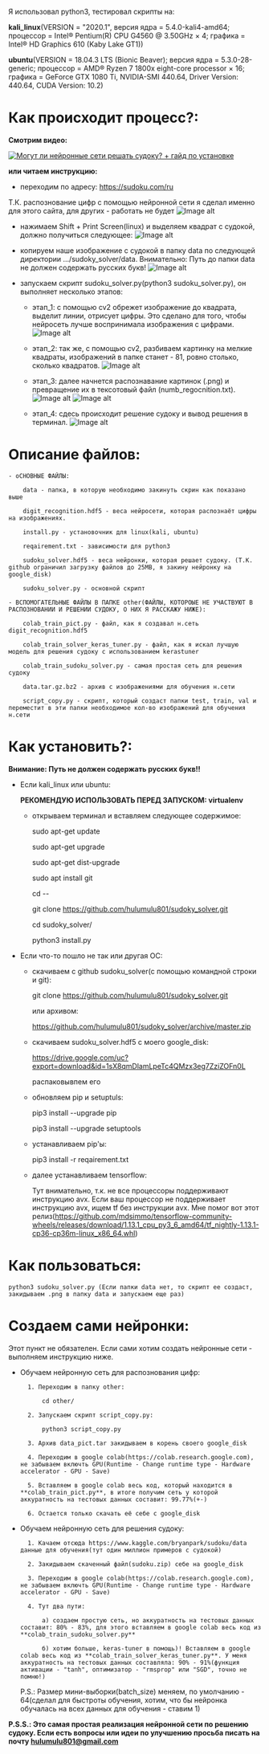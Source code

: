 Я использовал python3, тестировал скрипты на:

**kali_linux**(VERSION = "2020.1", версия ядра = 5.4.0-kali4-amd64; процессор = Intel® Pentium(R) CPU G4560 @ 3.50GHz × 4; графика = Intel® HD Graphics 610 (Kaby Lake GT1))

**ubuntu**(VERSION = 18.04.3 LTS (Bionic Beaver); версия ядра = 5.3.0-28-generic; процессор = AMD® Ryzen 7 1800x eight-core processor × 16; графика = GeForce GTX 1080 Ti, NVIDIA-SMI 440.64, Driver Version: 440.64, CUDA Version: 10.2)

# Как происходит процесс?:

**Смотрим видео:**

[![Могут ли нейронные сети решать судоку? + гайд по установке](https://img.youtube.com/vi/yCUjlAk4PjM/0.jpg)](https://www.youtube.com/watch?v=yCUjlAk4PjM)

**или читаем инструкцию:**

- переходим по адресу: https://sudoku.com/ru

Т.К. распознование цифр с помощью нейронной сети я сделал именно для этого сайта, для других - работать не будет
![Image alt](https://github.com/hulumulu801/sudoky_solver/blob/master/picts/1.png)

- нажимаем Shift + Print Screen(linux) и выделяем квадрат с судокой, должно получиться следующее:
![Image alt](https://github.com/hulumulu801/sudoky_solver/blob/master/picts/2.png)

- копируем наше изображение с судокой в папку data по следующей директории .../sudoky_solver/data. Внимательно: Путь до папки data не должен содержать русских букв!
![Image alt](https://github.com/hulumulu801/sudoky_solver/blob/master/picts/3.png)

- запускаем скрипт sudoku_solver.py(python3 sudoku_solver.py), он выполняет несколько этапов:

	* этап_1: с помощью cv2 обрежет изображение до квадрата, выделит линии, отрисует цифры. Это сделано для того, чтобы нейросеть лучше воспринимала изображения с цифрами.
![Image alt](https://github.com/hulumulu801/sudoky_solver/blob/master/picts/4.png)

	* этап_2: так же, с помощью cv2, разбиваем картинку на мелкие квадраты, изображений в папке станет - 81, ровно столько, сколько квадратов.
![Image alt](https://github.com/hulumulu801/sudoky_solver/blob/master/picts/5.png)

	* этап_3: далее начнется распознавание картинок (.png) и превращение их в тексотовый файл (numb_regocnition.txt).
![Image alt](https://github.com/hulumulu801/sudoky_solver/blob/master/picts/6.png)
![Image alt](https://github.com/hulumulu801/sudoky_solver/blob/master/picts/7.png)

	* этап_4: сдесь происходит решение судоку и вывод решения в терминал.
![Image alt](https://github.com/hulumulu801/sudoky_solver/blob/master/picts/8.png)

# Описание файлов:

	- оСНОВНЫЕ ФАЙЛЫ:

		data - папка, в которую необходимо закинуть скрин как показано выше

		digit_recognition.hdf5 - веса нейросети, которая распознаёт цифры на изображениях.

		install.py - установочник для linux(kali, ubuntu)
		
		reqairement.txt - зависимости для python3
		
		sudoku_solver.hdf5 - веса нейронки, которая решает судоку. (Т.К. github ограничил загрузку файлов до 25MB, я закину нейронку на google_disk)
		
		sudoku_solver.py - основной скрипт
		
	- ВСПОМОГАТЕЛЬНЫЕ ФАЙЛЫ В ПАПКЕ other(ФАЙЛЫ, КОТОРОЫЕ НЕ УЧАСТВУЮТ В РАСПОЗНОВАНИИ И РЕШЕНИИ СУДОКУ, О НИХ Я РАССКАЖУ НИЖЕ):

		colab_train_pict.py - файл, как я создавал н.сеть digit_recognition.hdf5

		colab_train_solver_keras_tuner.py - файл, как я искал лучшую модель для решения судоку с использованием kerastuner

		colab_train_sudoku_solver.py - самая простая сеть для решения судоку

		data.tar.gz.bz2 - архив с изображениями для обучения н.сети

		script_copy.py - скрипт, который создаст папки test, train, val и переместит в эти папки необходимое кол-во изображений для обучения н.сети

# Как установить?:

**Внимание: Путь не должен содержать русских букв!!**

- Если kali_linux или ubuntu:

	**РЕКОМЕНДУЮ ИСПОЛЬЗОВАТЬ ПЕРЕД ЗАПУСКОМ: virtualenv**

	* открываем терминал и вставляем следующее содержимое:

		sudo apt-get update

		sudo apt-get upgrade

		sudo apt-get dist-upgrade

		sudo apt install git

		cd --


		git clone https://github.com/hulumulu801/sudoky_solver.git
		
		cd sudoky_solver/

		python3 install.py
		
- Если что-то пошло не так или другая ОС:

	* скачиваем с github sudoku_solver(с помощью командной строки и git):
	
		git clone https://github.com/hulumulu801/sudoky_solver.git
		
		или архивом:
		
		https://github.com/hulumulu801/sudoky_solver/archive/master.zip
		
	* скачиваем sudoku_solver.hdf5 с моего google_disk:
	
		https://drive.google.com/uc?export=download&id=1sX8qmDlamLpeTc4QMzx3eg7ZziZOFn0L

		распаковывпем его

	* обновляем pip и setuptuls:

		pip3 install --upgrade pip

		pip3 install --upgrade setuptools

	* устанавливаем pip'ы:

		pip3 install -r reqairement.txt

	* далее устанавливаем tensorflow:
	
		Тут внимательно, т.к. не все процессоры поддерживают инструкцию avx. Если ваш процессор не поддерживает инструкцию avx, ищем tf без инструкции avx. Мне помог вот этот релиз(https://github.com/mdsimmo/tensorflow-community-wheels/releases/download/1.13.1_cpu_py3_6_amd64/tf_nightly-1.13.1-cp36-cp36m-linux_x86_64.whl)
		
# Как пользоваться:

	python3 sudoku_solver.py (Если папки data нет, то скрипт ее создаст, закидываем .png в папку data и запускаем еще раз)
		
# Создаем сами нейронки:

Этот пункт не обязателен. Если сами хотим создать нейронные сети - выполняем инструкцию ниже.

- Обучаем нейронную сеть для распознования цифр:

		1. Переходим в папку other:

			cd other/

		2. Запускаем скрипт script_copy.py:

			python3 script_copy.py

		3. Архив data_pict.tar закидываем в корень своего google_disk

		4. Переходим в google colab(https://colab.research.google.com), не забываем включть GPU(Runtime - Change runtime type - Hardware accelerator - GPU - Save)

		5. Вставляем в google colab весь код, который находится в **colab_train_pict.py**, в итоге получим сеть у которой аккуратность на тестовых данных составит: 99.77%(+-)

		6. Остается только скачать её себе с google_disk

- Обучаем нейронную сеть для решения судоку:

		1. Качаем отсюда https://www.kaggle.com/bryanpark/sudoku/data данные для обучения(тут один миллион примеров с судокой)

		2. Закидываем скаченный файл(sudoku.zip) себе на google_disk

		3. Переходим в google colab(https://colab.research.google.com), не забываем включть GPU(Runtime - Change runtime type - Hardware accelerator - GPU - Save)

		4. Тут два пути:

			а) создаем простую сеть, но аккуратность на тестовых данных составит: 80% - 83%, для этого вставляем в google colab весь код из **colab_train_sudoku_solver.py**

			б) хотим больше, keras-tuner в помощь)! Вставляем в google colab весь код из **colab_train_solver_keras_tuner.py**. У меня аккуратность на тестовых данных составляла: 90% - 91%(функция активации - "tanh", оптимизатор - "rmsprop" или "SGD", точно не помню!)

	P.S.: Размер мини-выборки(batch_size) меняем, по умолчанию - 64(сделал для быстроты обучения, хотим, что бы нейронка обучалась на всех данных для обучения - ставим 1)

**P.S.S.: Это самая простая реализация нейронной сети по решению судоку. Если есть вопросы или идеи по улучшению просьба писать на почту hulumulu801@gmail.com**









